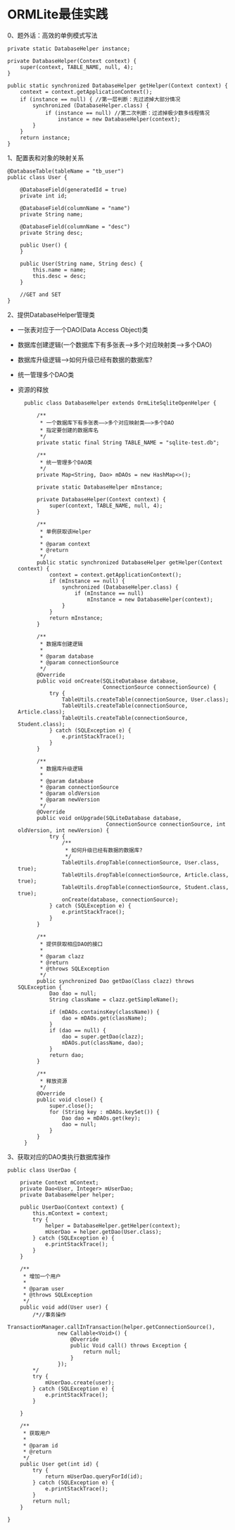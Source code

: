 # ORMLite最佳实践

0、题外话：高效的单例模式写法

    private static DatabaseHelper instance;

    private DatabaseHelper(Context context) {
        super(context, TABLE_NAME, null, 4);
    }

    public static synchronized DatabaseHelper getHelper(Context context) {
        context = context.getApplicationContext();
        if (instance == null) { //第一层判断：先过滤掉大部分情况
            synchronized (DatabaseHelper.class) {
                if (instance == null) //第二次判断：过滤掉极少数多线程情况
                    instance = new DatabaseHelper(context);
            }
        }
        return instance;
    }

1、配置表和对象的映射关系

	@DatabaseTable(tableName = "tb_user")
	public class User {
	
	    @DatabaseField(generatedId = true)
	    private int id;
	
	    @DatabaseField(columnName = "name")
	    private String name;
	
	    @DatabaseField(columnName = "desc")
	    private String desc;
	
	    public User() {
	    }
	
	    public User(String name, String desc) {
	        this.name = name;
	        this.desc = desc;
	    }
		
		//GET and SET
	}

2、提供DatabaseHelper管理类

- 一张表对应于一个DAO(Data Access Object)类
- 数据库创建逻辑(一个数据库下有多张表——>多个对应映射类——>多个DAO)
- 数据库升级逻辑——>如何升级已经有数据的数据库?
- 统一管理多个DAO类
- 资源的释放

		public class DatabaseHelper extends OrmLiteSqliteOpenHelper {
	
		    /**
		     * 一个数据库下有多张表——>多个对应映射类——>多个DAO
		     * 指定要创建的数据库名
		     */
		    private static final String TABLE_NAME = "sqlite-test.db";
		
		    /**
		     * 统一管理多个DAO类
		     */
		    private Map<String, Dao> mDAOs = new HashMap<>();
		
		    private static DatabaseHelper mInstance;
		
		    private DatabaseHelper(Context context) {
		        super(context, TABLE_NAME, null, 4);
		    }
		
		    /**
		     * 单例获取该Helper
		     *
		     * @param context
		     * @return
		     */
		    public static synchronized DatabaseHelper getHelper(Context context) {
		        context = context.getApplicationContext();
		        if (mInstance == null) {
		            synchronized (DatabaseHelper.class) {
		                if (mInstance == null)
		                    mInstance = new DatabaseHelper(context);
		            }
		        }
		        return mInstance;
		    }
		
		    /**
		     * 数据库创建逻辑
		     *
		     * @param database
		     * @param connectionSource
		     */
		    @Override
		    public void onCreate(SQLiteDatabase database,
		                         ConnectionSource connectionSource) {
		        try {
		            TableUtils.createTable(connectionSource, User.class);
		            TableUtils.createTable(connectionSource, Article.class);
		            TableUtils.createTable(connectionSource, Student.class);
		        } catch (SQLException e) {
		            e.printStackTrace();
		        }
		    }
		
		    /**
		     * 数据库升级逻辑
		     *
		     * @param database
		     * @param connectionSource
		     * @param oldVersion
		     * @param newVersion
		     */
		    @Override
		    public void onUpgrade(SQLiteDatabase database,
		                          ConnectionSource connectionSource, int oldVersion, int newVersion) {
		        try {
		            /**
		             * 如何升级已经有数据的数据库?
		             */
		            TableUtils.dropTable(connectionSource, User.class, true);
		            TableUtils.dropTable(connectionSource, Article.class, true);
		            TableUtils.dropTable(connectionSource, Student.class, true);
		            onCreate(database, connectionSource);
		        } catch (SQLException e) {
		            e.printStackTrace();
		        }
		    }
		
		    /**
		     * 提供获取相应DAO的接口
		     *
		     * @param clazz
		     * @return
		     * @throws SQLException
		     */
		    public synchronized Dao getDao(Class clazz) throws SQLException {
		        Dao dao = null;
		        String className = clazz.getSimpleName();
		
		        if (mDAOs.containsKey(className)) {
		            dao = mDAOs.get(className);
		        }
		        if (dao == null) {
		            dao = super.getDao(clazz);
		            mDAOs.put(className, dao);
		        }
		        return dao;
		    }
		
		    /**
		     * 释放资源
		     */
		    @Override
		    public void close() {
		        super.close();
		        for (String key : mDAOs.keySet()) {
		            Dao dao = mDAOs.get(key);
		            dao = null;
		        }
		    }
		}

3、获取对应的DAO类执行数据库操作

	public class UserDao {
	
	    private Context mContext;
	    private Dao<User, Integer> mUserDao;
	    private DatabaseHelper helper;
	
	    public UserDao(Context context) {
	        this.mContext = context;
	        try {
	            helper = DatabaseHelper.getHelper(context);
	            mUserDao = helper.getDao(User.class);
	        } catch (SQLException e) {
	            e.printStackTrace();
	        }
	    }
	
	    /**
	     * 增加一个用户
	     *
	     * @param user
	     * @throws SQLException
	     */
	    public void add(User user) {
	        /*//事务操作
	        TransactionManager.callInTransaction(helper.getConnectionSource(),
					new Callable<Void>() {
						@Override
						public Void call() throws Exception {
							return null;
						}
					});
			*/
	        try {
	            mUserDao.create(user);
	        } catch (SQLException e) {
	            e.printStackTrace();
	        }
	
	    }
	
	    /**
	     * 获取用户
	     *
	     * @param id
	     * @return
	     */
	    public User get(int id) {
	        try {
	            return mUserDao.queryForId(id);
	        } catch (SQLException e) {
	            e.printStackTrace();
	        }
	        return null;
	    }
	
	}